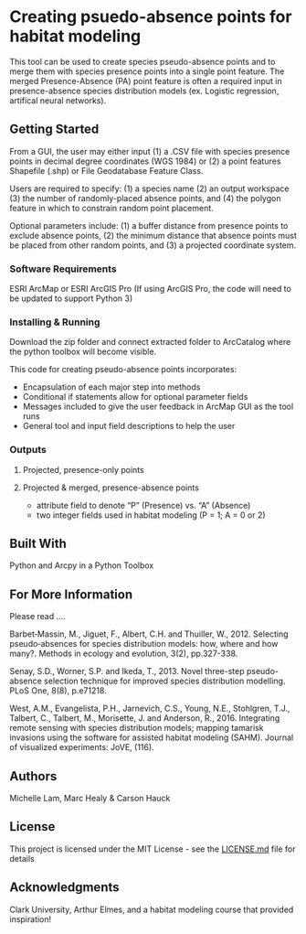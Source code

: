 # Creating psuedo-absence points for habitat modeling

This tool can be used to create species pseudo-absence points and to merge them with species presence points into a single point feature. The merged Presence-Absence (PA) point feature is often a required input in presence-absence species distribution models (ex. Logistic regression, artifical neural networks).

## Getting Started

From a GUI, the user may either input (1) a .CSV file with species presence points in decimal degree coordinates (WGS 1984) or (2) a point features Shapefile (.shp) or File Geodatabase Feature Class.

Users are required to specify: (1) a species name (2) an output workspace (3) the number of randomly-placed absence points, and (4) the polygon feature in which to constrain random point placement. 

Optional parameters include: (1) a buffer distance from presence points to exclude absence points, (2) the minimum distance that absence points must be placed from other random points, and (3) a projected coordinate system. 

### Software Requirements

ESRI ArcMap or ESRI ArcGIS Pro (If using ArcGIS Pro, the code will need to be updated to support Python 3)

### Installing & Running

Download the zip folder and connect extracted folder to ArcCatalog where the python toolbox will become visible. 

This code for creating pseudo-absence points incorporates:
  - Encapsulation of each major step into methods
  - Conditional if statements allow for optional parameter fields
  - Messages included to give the user feedback in ArcMap GUI as the tool runs
  - General tool and input field descriptions to help the user


### Outputs

1. Projected, presence-only points

2. Projected & merged, presence-absence points
	 - attribute field to denote “P” (Presence) vs. “A” (Absence)
	 - two integer fields used in habitat modeling (P = 1; A = 0 or 2)
	 
## Built With

Python and Arcpy in a Python Toolbox

## For More Information 

Please read ....

Barbet‐Massin, M., Jiguet, F., Albert, C.H. and Thuiller, W., 2012. Selecting pseudo‐absences for species distribution models: how, 
	where and how many?. Methods in ecology and evolution, 3(2), pp.327-338.

Senay, S.D., Worner, S.P. and Ikeda, T., 2013. Novel three-step pseudo-absence selection technique for improved species distribution 
	modelling. PLoS One, 8(8), p.e71218.

West, A.M., Evangelista, P.H., Jarnevich, C.S., Young, N.E., Stohlgren, T.J., Talbert, C., Talbert, M., Morisette, J. and Anderson, R., 
	2016. Integrating remote sensing with species distribution models; mapping tamarisk invasions using the software for 
	assisted habitat modeling (SAHM). Journal of visualized experiments: JoVE, (116).

## Authors

Michelle Lam, Marc Healy & Carson Hauck

## License

This project is licensed under the MIT License - see the [LICENSE.md](LICENSE.md) file for details

## Acknowledgments

Clark University, Arthur Elmes, and a habitat modeling course that provided inspiration!
